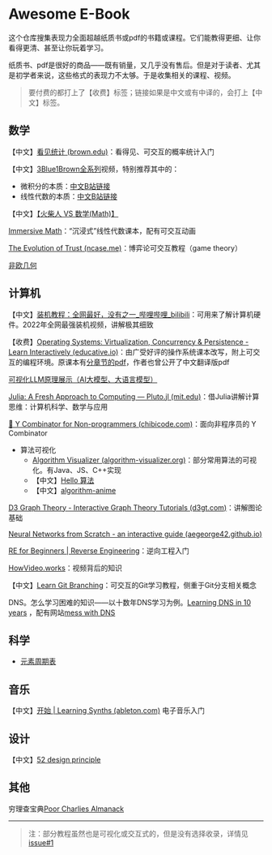 # Awesome E-Book

这个仓库搜集表现力全面超越纸质书或pdf的书籍或课程。它们能教得更细、让你看得更清、甚至让你玩着学习。

纸质书、pdf是很好的商品——既有销量，又几乎没有售后。但是对于读者、尤其是初学者来说，这些格式的表现力不太够。于是收集相关的课程、视频。

> 要付费的都打上了【收费】标签；链接如果是中文或有中译的，会打上【中文】标签。

## 数学

【中文】[看见统计 (brown.edu)](https://seeing-theory.brown.edu/cn.html)：看得见、可交互的概率统计入门

【中文】[3Blue1Brown全系列](https://www.3blue1brown.com/)视频，特别推荐其中的：

- 微积分的本质：[中文B站链接](https://www.bilibili.com/video/BV1qW411N7FU)
- 线性代数的本质：[中文B站链接](https://www.bilibili.com/video/BV1ys411472E)

【中文】[【火柴人 VS 数学(Math)】]( https://www.bilibili.com/video/BV1ph4y1g75E)

[Immersive Math](http://immersivemath.com/ila/index.html)：“沉浸式”线性代数课本，配有可交互动画

[The Evolution of Trust (ncase.me)](https://ncase.me/trust/)：博弈论可交互教程（game theory）

[非欧几何](https://www.cs.unm.edu/~joel/NonEuclid/NonEuclid.html)

## 计算机

【中文】[装机教程：全网最好，没有之一_哔哩哔哩_bilibili](https://www.bilibili.com/video/BV1BG4y137mG/?spm_id_from=..top_right_bar_window_default_collection.content.click)：可用来了解计算机硬件。2022年全网最强装机视频，讲解极其细致

【收费】[Operating Systems: Virtualization, Concurrency & Persistence - Learn Interactively (educative.io)](https://www.educative.io/courses/operating-systems-virtualization-concurrency-persistence)：由广受好评的操作系统课本改写，附上可交互的编程环境。原课本有[分章节的pdf](http://ostep.org/)，作者也曾公开了中文翻译版pdf

[可视化LLM原理展示（AI大模型、大语言模型）](https://bbycroft.net/llm)

[Julia: A Fresh Approach to Computing — Pluto.jl (mit.edu)](https://computationalthinking.mit.edu/Fall22/)：借Julia讲解计算思维：计算机科学、数学与应用

[🙂 Y Combinator for Non-programmers (chibicode.com)](https://ycombinator.chibicode.com/)：面向非程序员的 Y Combinator

- 算法可视化
  - [Algorithm Visualizer (algorithm-visualizer.org)](https://algorithm-visualizer.org/)：部分常用算法的可视化。有Java、JS、C++实现
  - 【中文】[Hello 算法](https://github.com/krahets/hello-algo)
  - 【中文】[algorithm-anime](https://github.com/syhily/algorithm-anime)

[D3 Graph Theory - Interactive Graph Theory Tutorials (d3gt.com)](https://d3gt.com/index.html)：讲解图论基础

[Neural Networks from Scratch - an interactive guide (aegeorge42.github.io)](https://aegeorge42.github.io/)

[RE for Beginners | Reverse Engineering](https://www.begin.re/)：逆向工程入门

[HowVideo.works](https://howvideo.works/)：视频背后的知识

【中文】[Learn Git Branching](https://learngitbranching.js.org/)：可交互的Git学习教程，侧重于Git分支相关概念

DNS。怎么学习困难的知识——以十数年DNS学习为例。[Learning DNS in 10 years](https://jvns.ca/blog/2023/05/08/new-talk-learning-dns-in-10-years/) ，配有网站[mess with DNS](https://messwithdns.net/)

## 科学

- [元素周期表](https://periodic-table-pro.netlify.app/)

## 音乐

【中文】[开始 | Learning Synths (ableton.com)](https://learningsynths.ableton.com/zh-Hans/get-started) 电子音乐入门

## 设计

【中文】[52 design principle](https://rpdc.xiaohongshu.com/52-design-principles)

## 其他

穷理查宝典[Poor Charlies Almanack](https://www.stripe.press/poor-charlies-almanack)


---

> 注：部分教程虽然也是可视化或交互式的，但是没有选择收录，详情见[issue#1](https://github.com/gantrol/AwesomeEBook/issues/1)
